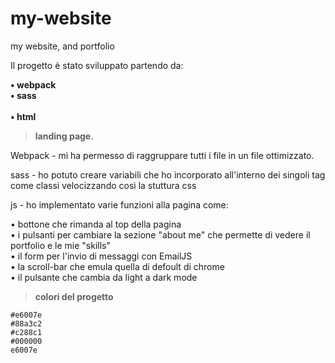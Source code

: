 # my-website
my website, and portfolio

Il progetto è stato sviluppato partendo da:

**• webpack** <br>
**• sass**    <br>      
**• html**    <br>

> **landing page.**



Webpack - mi ha permesso di raggruppare tutti i file in un file ottimizzato.

sass - ho potuto creare variabili che ho incorporato all'interno dei singoli tag come classi velocizzando così la stuttura css

js - ho implementato varie funzioni alla pagina come:

• bottone che rimanda al top della pagina<br>
• i pulsanti per cambiare la sezione "about me" che permette di vedere il portfolio e le mie "skills"<br>
• il form per l'invio di messaggi con EmailJS<br>
• la scroll-bar che emula quella di defoult di chrome<br>
• il pulsante che cambia da light a dark mode<br>

> **colori del progetto**


`#e6007e`<br>
`#88a3c2`<br>
`#c288c1`<br>
`#000000`<br>
`e6007e`
